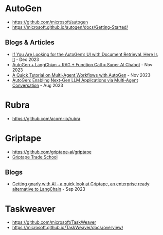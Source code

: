 # AutoGen
- https://github.com/microsoft/autogen
- https://microsoft.github.io/autogen/docs/Getting-Started/

## Blogs & Articles
- [If You Are Looking for the AutoGen’s UI with Document Retrieval, Here Is It](https://medium.com/gitconnected/if-you-are-looking-for-the-autogens-ui-with-document-retrieval-here-is-it-a38a4f9ec5a9) - Dec 2023
- [AutoGen + LangChian + RAG + Function Call = Super AI Chabot](https://medium.com/gitconnected/autogen-langchian-rag-function-call-super-ai-chabot-3951911607f2) - Nov 2023 
- [A Quick Tutorial on Multi-Agent Workflows with AutoGen](https://medium.com/ai-mind-labs/a-quick-tutorial-on-multi-agent-workflows-with-autogen-354a394d3df1) - Nov 2023
- [AutoGen: Enabling Next-Gen LLM Applications via Multi-Agent Conversation](https://www.microsoft.com/en-us/research/publication/autogen-enabling-next-gen-llm-applications-via-multi-agent-conversation-framework/) - Aug 2023

# Rubra
- https://github.com/acorn-io/rubra

# Griptape 
- https://github.com/griptape-ai/griptape
- [Griptape Trade School](https://learn.griptape.ai/latest/)

## Blogs
- [Getting gnarly with AI - a quick look at Griptape, an enterprise ready alternative to LangChain](https://blog.beachgeek.co.uk/getting-started-with-griptape/) - Sep 2023

# Taskweaver
- https://github.com/microsoft/TaskWeaver
- https://microsoft.github.io/TaskWeaver/docs/overview/
